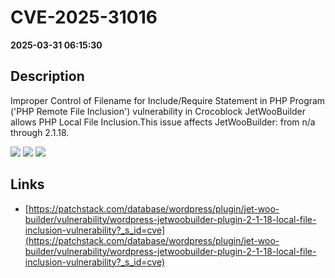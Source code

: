 # CVE-2025-31016

**2025-03-31 06:15:30**

## Description
Improper Control of Filename for Include/Require Statement in PHP Program ('PHP Remote File Inclusion') vulnerability in Crocoblock JetWooBuilder allows PHP Local File Inclusion.This issue affects JetWooBuilder: from n/a through 2.1.18.

![](https://img.shields.io/static/v1?label=Score&message=7.5&color=red)
![](https://img.shields.io/static/v1?label=Severity&message=HIGH&color=red)
![](https://img.shields.io/static/v1?label=CWE&message=RFI&color=green)

## Links
- [https://patchstack.com/database/wordpress/plugin/jet-woo-builder/vulnerability/wordpress-jetwoobuilder-plugin-2-1-18-local-file-inclusion-vulnerability?_s_id=cve](https://patchstack.com/database/wordpress/plugin/jet-woo-builder/vulnerability/wordpress-jetwoobuilder-plugin-2-1-18-local-file-inclusion-vulnerability?_s_id=cve)
